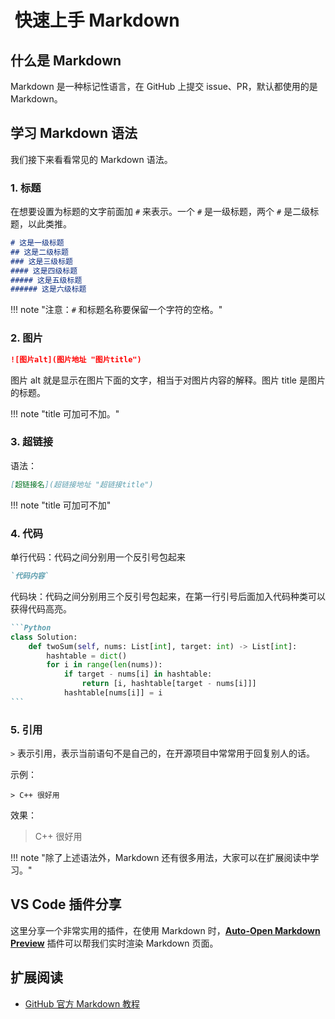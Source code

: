 #  快速上手 Markdown

## 什么是 Markdown

Markdown 是一种标记性语言，在 GitHub 上提交 issue、PR，默认都使用的是 Markdown。

## 学习 Markdown 语法

我们接下来看看常见的 Markdown 语法。

### 1. 标题

在想要设置为标题的文字前面加 `#` 来表示。一个 `#` 是一级标题，两个 `#` 是二级标题，以此类推。

``` markdown
# 这是一级标题
## 这是二级标题
### 这是三级标题
#### 这是四级标题
##### 这是五级标题
###### 这是六级标题
```

!!! note "注意：`#` 和标题名称要保留一个字符的空格。"

### 2. 图片

``` markdown
![图片alt](图片地址 "图片title")
```

图片 alt 就是显示在图片下面的文字，相当于对图片内容的解释。图片 title 是图片的标题。

!!! note "title 可加可不加。"

### 3. 超链接

语法：

``` markdown
[超链接名](超链接地址 "超链接title")
```

!!! note "title 可加可不加"

### 4. 代码

单行代码：代码之间分别用一个反引号包起来

``` markdown
`代码内容`
```

代码块：代码之间分别用三个反引号包起来，在第一行引号后面加入代码种类可以获得代码高亮。

```` markdown
```Python
class Solution:
    def twoSum(self, nums: List[int], target: int) -> List[int]:
        hashtable = dict()
        for i in range(len(nums)):
            if target - nums[i] in hashtable:
                return [i, hashtable[target - nums[i]]]
            hashtable[nums[i]] = i
```
````

### 5. 引用

`>` 表示引用，表示当前语句不是自己的，在开源项目中常常用于回复别人的话。

示例：

```
> C++ 很好用
```

效果：

> C++ 很好用

!!! note "除了上述语法外，Markdown 还有很多用法，大家可以在扩展阅读中学习。"

## VS Code 插件分享

这里分享一个非常实用的插件，在使用 Markdown 时，[**Auto-Open Markdown Preview**](https://marketplace.visualstudio.com/items?itemName=hnw.vscode-auto-open-markdown-preview) 插件可以帮我们实时渲染 Markdown 页面。

## 扩展阅读

- [GitHub 官方 Markdown 教程](https://docs.github.com/en/get-started/writing-on-github/getting-started-with-writing-and-formatting-on-github/basic-writing-and-formatting-syntax)
